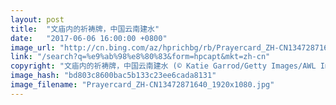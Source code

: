 ```yaml
---
layout: post
title:  "文庙内的祈祷牌，中国云南建水"
date:   "2017-06-06 16:00:00 +0800"
image_url: "http://cn.bing.com/az/hprichbg/rb/Prayercard_ZH-CN13472871640_1920x1080.jpg"
link: "/search?q=%e9%ab%98%e8%80%83&form=hpcapt&mkt=zh-cn"
copyright: "文庙内的祈祷牌，中国云南建水 (© Katie Garrod/Getty Images/AWL Images RM)"
image_hash: "bd803c8600bac5b133c23ee6cada8131"
image_filename: "Prayercard_ZH-CN13472871640_1920x1080.jpg"
---
```

